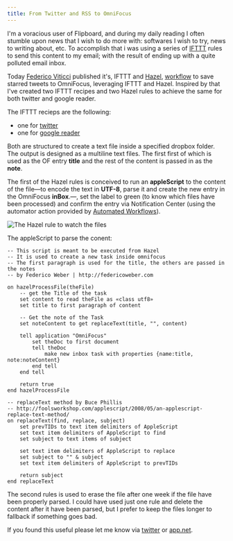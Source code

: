 ```yaml
---
title: From Twitter and RSS to OmniFocus
---
```


I'm a voracious user of Flipboard, and during my daily reading I often stumble upon news that I wish to do more with: softwares I wish to try, news to writing about, etc.
To accomplish that i was using a series of [IFTTT] rules to send this content to my email; with the result of ending up with a quite polluted email inbox.

Today [Federico Viticci](https://twitter.com/viticci) published it's, IFTTT and [Hazel], [workflow](http://www.macstories.net/tutorials/send-favorite-tweets-to-omnifocus-inbox/) to save starred tweets to OmniFocus, leveraging IFTTT and Hazel.
Inspired by that I've created two IFTTT recipes and two Hazel rules to achieve the same for both twitter and google reader.

The IFTTT recieps are the following:
 
- one for [twitter](https://ifttt.com/recipes/54060) 
- one for [google reader](https://ifttt.com/recipes/54062)

Both are structured to create a text file inside a specified dropbox folder. The output is designed as a multiline text files.
The first first of which is used as the OF entry **title** and the rest of the content is passed in as the **note**.

The first of the Hazel rules is conceived to run an **appleScript** to the content of the file—to encode the text in **UTF-8**, parse it and create the new entry in the OmniFocus **inBox**.—, set the label to green (to know which files have been processed) and confirm the entry via Notification Center (using the automator action provided by [Automated Workflows](http://www.automatedworkflows.com/2012/08/26/display-notification-center-alert-automator-action-1-0-0/)).

![The Hazel rule to watch the files](https://dl.dropbox.com/u/116832/federicoweber.com/20120831-205446-NT-0-hazel.png)

The appleScript to parse the conent:

	-- This script is meant to be executed from Hazel
	-- It is used to create a new task inside omnifocus 
	-- The first paragraph is used for the title, the others are passed in the notes
	-- by Federico Weber | http://federicoweber.com
	
	on hazelProcessFile(theFile)
		-- get the Title of the task
		set content to read theFile as «class utf8»
		set title to first paragraph of content
		
		-- Get the note of the Task
		set noteContent to get replaceText(title, "", content)
		
		tell application "OmniFocus"
			set theDoc to first document
			tell theDoc
				make new inbox task with properties {name:title, note:noteContent}
			end tell
		end tell
		
		return true
	end hazelProcessFile
	
	-- replaceText method by Buce Phillis 
	-- http://foolsworkshop.com/applescript/2008/05/an-applescript-replace-text-method/
	on replaceText(find, replace, subject)
		set prevTIDs to text item delimiters of AppleScript
		set text item delimiters of AppleScript to find
		set subject to text items of subject
		
		set text item delimiters of AppleScript to replace
		set subject to "" & subject
		set text item delimiters of AppleScript to prevTIDs
		
		return subject
	end replaceText


The second rules is used to erase the file after one week if the file have been properly parsed. I could have used just one rule and delete the content after it have been parsed, but I prefer to keep the files longer to fallback if something goes bad.


[IFTTT]:http://ifttt.com
[Hazel]:http://www.noodlesoft.com/hazel.php

If you found this useful please let me know via [twitter](http://twitter.com/FedericoWeber) or [app.net](https://alpha.app.net/federicoweber).